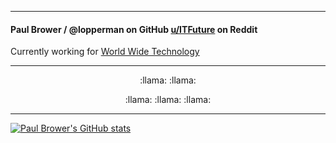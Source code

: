 
---

####  Paul Brower / @lopperman on GitHub [u/ITFuture](https://www.reddit.com/user/ITFuture/submitted/) on Reddit
 
Currently working for [World Wide Technology](https://www.wwt.com/)

---
<p align="center">
 :llama: :llama:
</p>
<p align="center">
 :llama: :llama: :llama:
</p>

---

[![Paul Brower's GitHub stats](https://github-readme-stats.vercel.app/api?username=lopperman&hide_rank=true&theme=bear)](https://github.com/anuraghazra/github-readme-stats)

<!---

lopperman/lopperman is a ✨ special ✨ repository because its `README.md` (this file) appears on your GitHub profile.
You can click the Preview link to take a look at your changes.

--->
